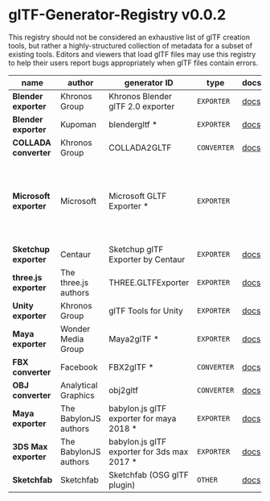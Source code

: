 # glTF-Generator-Registry v0.0.2

This registry should not be considered an exhaustive list of glTF creation
tools, but rather a highly-structured collection of metadata for a subset of
existing tools. Editors and viewers that load glTF files may use this registry
to help their users report bugs appropriately when glTF files contain errors.

<!--

  **NOTICE:** This file is generated automatically from `registry.json`.
  Please do not edit this file directly.

-->

| name | author | generator ID | type | docsURL | bugsURL | bugsText |
|-----------|------|--------|------|---------|---------|----------|
| **Blender exporter** | Khronos Group | Khronos Blender glTF 2.0 exporter | `EXPORTER` | [docs](https://github.com/KhronosGroup/glTF-Blender-Exporter) | [bugs](https://github.com/KhronosGroup/glTF-Blender-Exporter/issues) |  |
| **Blender exporter** | Kupoman | blendergltf * | `EXPORTER` | [docs](https://github.com/Kupoman/blendergltf) | [bugs](https://github.com/Kupoman/blendergltf/issues) |  |
| **COLLADA converter** | Khronos Group | COLLADA2GLTF | `CONVERTER` | [docs](https://github.com/KhronosGroup/COLLADA2GLTF) | [bugs](https://github.com/KhronosGroup/COLLADA2GLTF/issues) |  |
| **Microsoft exporter** | Microsoft | Microsoft GLTF Exporter * | `EXPORTER` |  |  | From the Feedback Hub on Windows, use the *Apps &gt; Paint 3D* categorise. |
| **Sketchup exporter** | Centaur | Sketchup glTF Exporter by Centaur | `EXPORTER` | [docs](https://extensions.sketchup.com/content/gltf-exporter) |  |  |
| **three.js exporter** | The three.js authors | THREE.GLTFExporter | `EXPORTER` | [docs](https://threejs.org/docs/#examples/exporters/GLTFExporter) | [bugs](https://github.com/mrdoob/three.js/issues) |  |
| **Unity exporter** | Khronos Group | glTF Tools for Unity | `EXPORTER` | [docs](https://github.com/KhronosGroup/UnityGLTF) | [bugs](https://github.com/KhronosGroup/UnityGLTF/issues) |  |
| **Maya exporter** | Wonder Media Group | Maya2glTF * | `EXPORTER` | [docs](https://github.com/WonderMediaProductions/Maya2glTF) | [bugs](https://github.com/WonderMediaProductions/Maya2glTF/issues) |  |
| **FBX converter** | Facebook | FBX2glTF * | `CONVERTER` | [docs](https://github.com/facebookincubator/FBX2glTF) | [bugs](https://github.com/facebookincubator/FBX2glTF/issues) |  |
| **OBJ converter** | Analytical Graphics | obj2gltf | `CONVERTER` | [docs](https://github.com/AnalyticalGraphicsInc/OBJ2GLTF) | [bugs](https://github.com/AnalyticalGraphicsInc/OBJ2GLTF/issues) |  |
| **Maya exporter** | The BabylonJS authors | babylon.js glTF exporter for maya 2018 * | `EXPORTER` | [docs](https://github.com/BabylonJS/Exporters) | [bugs](https://github.com/BabylonJS/Exporters/issues) |  |
| **3DS Max exporter** | The BabylonJS authors | babylon.js glTF exporter for 3ds max 2017 * | `EXPORTER` | [docs](https://github.com/BabylonJS/Exporters) | [bugs](https://github.com/BabylonJS/Exporters/issues) |  |
| **Sketchfab** | Sketchfab | Sketchfab (OSG glTF plugin) | `OTHER` | [docs](https://sketchfab.com) | [bugs](https://help.sketchfab.com/hc/en-us/articles/360000048623-Reporting-a-bug) |  |

